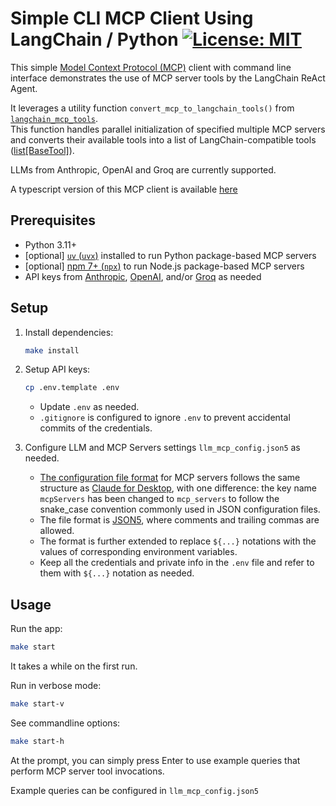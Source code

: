 # Simple CLI MCP Client Using LangChain / Python [![License: MIT](https://img.shields.io/badge/License-MIT-blue.svg)](https://github.com/hideya/langchain-mcp-tools-py/blob/main/LICENSE)

This simple [Model Context Protocol (MCP)](https://modelcontextprotocol.io/)
client with command line interface demonstrates the use of MCP server tools by the LangChain ReAct Agent.

It leverages a utility function `convert_mcp_to_langchain_tools()` from
[`langchain_mcp_tools`](https://pypi.org/project/langchain-mcp-tools/).  
This function handles parallel initialization of specified multiple MCP servers
and converts their available tools into a list of LangChain-compatible tools
([list[BaseTool]](https://python.langchain.com/api_reference/core/tools/langchain_core.tools.base.BaseTool.html#langchain_core.tools.base.BaseTool)).

LLMs from Anthropic, OpenAI and Groq are currently supported.

A typescript version of this MCP client is available
[here](https://github.com/hideya/mcp-client-langchain-ts)

## Prerequisites

- Python 3.11+
- [optional] [`uv` (`uvx`)](https://docs.astral.sh/uv/getting-started/installation/)
  installed to run Python package-based MCP servers
- [optional] [npm 7+ (`npx`)](https://docs.npmjs.com/downloading-and-installing-node-js-and-npm)
  to run Node.js package-based MCP servers
- API keys from [Anthropic](https://console.anthropic.com/settings/keys),
  [OpenAI](https://platform.openai.com/api-keys), and/or
  [Groq](https://console.groq.com/keys)
  as needed

## Setup

1. Install dependencies:
    ```bash
    make install
    ```

2. Setup API keys:
    ```bash
    cp .env.template .env
    ```
    - Update `.env` as needed.
    - `.gitignore` is configured to ignore `.env`
      to prevent accidental commits of the credentials.

3. Configure LLM and MCP Servers settings `llm_mcp_config.json5` as needed.

    - [The configuration file format](https://github.com/hideya/mcp-client-langchain-ts/blob/main/llm_mcp_config.json5)
      for MCP servers follows the same structure as
      [Claude for Desktop](https://modelcontextprotocol.io/quickstart/user),
      with one difference: the key name `mcpServers` has been changed
      to `mcp_servers` to follow the snake_case convention
      commonly used in JSON configuration files.
    - The file format is [JSON5](https://json5.org/),
      where comments and trailing commas are allowed.
    - The format is further extended to replace `${...}` notations
      with the values of corresponding environment variables.
    - Keep all the credentials and private info in the `.env` file
      and refer to them with `${...}` notation as needed.


## Usage

Run the app:
```bash
make start
```
It takes a while on the first run.

Run in verbose mode:
```bash
make start-v
```

See commandline options:
```bash
make start-h
```

At the prompt, you can simply press Enter to use example queries that perform MCP server tool invocations.

Example queries can be configured in  `llm_mcp_config.json5`
